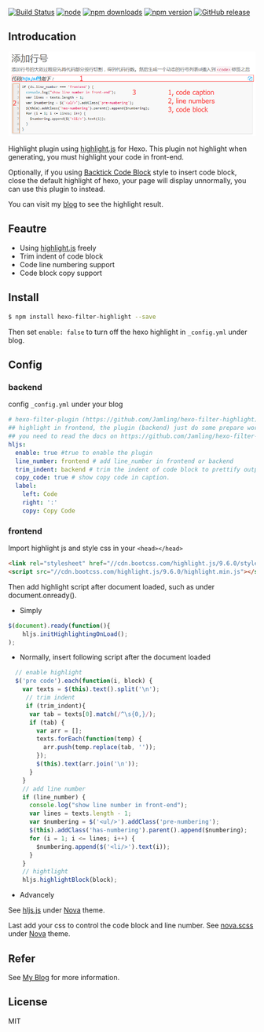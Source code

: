 [![Build Status](https://travis-ci.org/Jamling/hexo-filter-highlight.svg?branch=master)](https://travis-ci.org/Jamling/hexo-filter-highlight)
[![node](https://img.shields.io/node/v/hexo-filter-highlight.svg)](https://www.npmjs.com/package/hexo-filter-highlight)
[![npm downloads](https://img.shields.io/npm/dt/hexo-filter-highlight.svg)](https://www.npmjs.com/package/hexo-filter-highlight)
[![npm version](https://img.shields.io/npm/v/hexo-filter-highlight.svg)](https://www.npmjs.com/package/hexo-filter-highlight)
[![GitHub release](https://img.shields.io/github/release/jamling/hexo-filter-highlight.svg)](https://github.com/Jamling/hexo-filter-highlight/releases/latest)

## Introducation

![screenshot](https://github.com/Jamling/hexo-filter-highlight/blob/master/screenshot.png)

Highlight plugin using [highlight.js] for Hexo. This plugin not highlight when generating, you must highlight your code in front-end.

Optionally, if you using [Backtick Code Block](https://hexo.io/docs/tag-plugins.html#Backtick-Code-Block) style to insert code block, close the default highlight of hexo, your page will display unnormally, you can use this plugin to instead.

You can visit my [blog](http://www.ieclipse.cn/2016/08/10/Web/hexo-filter-highlight/) to see the highlight result.

## Feautre

- Using [highlight.js] freely
- Trim indent of code block
- Code line numbering support
- Code block copy support

## Install 

``` bash
$ npm install hexo-filter-highlight --save
```

Then set `enable: false` to turn off the hexo highlight in `_config.yml` under blog.

## Config

### backend
config `_config.yml` under your blog

``` yaml
# hexo-filter-plugin (https://github.com/Jamling/hexo-filter-highlight) config 
## highlight in frontend, the plugin (backend) just do some prepare work.
## you need to read the docs on https://github.com/Jamling/hexo-filter-highlight to getting start
hljs:
  enable: true #true to enable the plugin
  line_number: frontend # add line_number in frontend or backend
  trim_indent: backend # trim the indent of code block to prettify output. backend or front-end (recommend)
  copy_code: true # show copy code in caption.
  label:
    left: Code
    right: ':'
    copy: Copy Code
```

### frontend

Import highlight js and style css  in your `<head></head>`

``` html
<link rel="stylesheet" href="//cdn.bootcss.com/highlight.js/9.6.0/styles/github.min.css">
<script src="//cdn.bootcss.com/highlight.js/9.6.0/highlight.min.js"></script>
```

Then add highlight script after document loaded, such as under document.onready().

- Simply

```js
$(document).ready(function(){
    hljs.initHighlightingOnLoad();
);
```

- Normally, insert following script after the document loaded

```js
  // enable highlight
  $('pre code').each(function(i, block) {
    var texts = $(this).text().split('\n');
     // trim indent
     if (trim_indent){
      var tab = texts[0].match(/^\s{0,}/);
      if (tab) {
        var arr = [];
        texts.forEach(function(temp) {
          arr.push(temp.replace(tab, ''));
        });
        $(this).text(arr.join('\n'));
      }
    }
    // add line number
    if (line_number) {
      console.log("show line number in front-end");
      var lines = texts.length - 1;
      var $numbering = $('<ul/>').addClass('pre-numbering');
      $(this).addClass('has-numbering').parent().append($numbering);
      for (i = 1; i <= lines; i++) {
        $numbering.append($('<li/>').text(i));
      }
    }
    // hightlight
    hljs.highlightBlock(block);
```

- Advancely

See [hljs.js] under [Nova] theme.

Last add your css to control the code block and line number.
See [nova.scss] under [Nova] theme.

## Refer
See [My Blog](http://www.ieclipse.cn/tags/Hexo/) for more information.

## License

MIT

[Hexo]: http://hexo.io/
[highlight.js]: https://highlightjs.org/
[Nova]: https://github.com/Jamling/hexo-theme-nova/
[hljs.js]: https://github.com/Jamling/hexo-theme-nova/blob/master/source/js/hljs.js
[nova.scss]: https://github.com/Jamling/hexo-theme-nova/blob/master/source/css/bs/nova.scss
